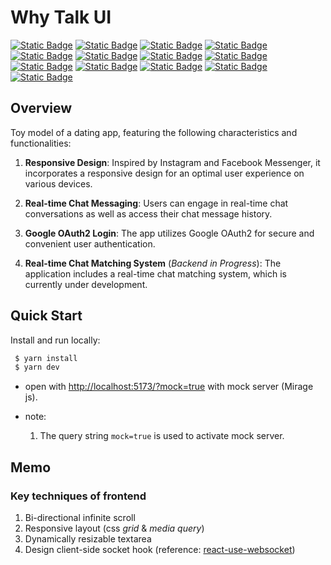 # Why Talk UI
[![Static Badge](https://img.shields.io/badge/React-18.2.0-blue)](https://react.dev/)
[![Static Badge](https://img.shields.io/badge/react--router--dom-6.15.0-blue)](https://reactrouter.com/en/main)
[![Static Badge](https://img.shields.io/badge/socket.io--client-4.7.2-blue)](https://socket.io/docs/v4/client-api/)
[![Static Badge](https://img.shields.io/badge/react--hook--form-7.45.0-blue)](https://www.react-hook-form.com/)
[![Static Badge](https://img.shields.io/badge/react--virtuoso-4.5.0-blue)](https://virtuoso.dev/)
[![Static Badge](https://img.shields.io/badge/%40react--oauth%2Fgoogle-0.11.1-blue)](https://github.com/MomenSherif/react-oauth)
[![Static Badge](https://img.shields.io/badge/dayjs-1.11.9-blue)](https://day.js.org/)
[![Static Badge](https://img.shields.io/badge/miragejs-0.1.47-orange)](https://miragejs.com/tutorial/intro/)
[![Static Badge](https://img.shields.io/badge/%40faker--js%2Ffaker-8.0.2-orange)](https://github.com/faker-js/faker#readme)
[![Static Badge](https://img.shields.io/badge/prettier-3.0.0-pink)](https://prettier.io/)
[![Static Badge](https://img.shields.io/badge/eslint-8.38.0-pink)](https://eslint.org/)
[![Static Badge](https://img.shields.io/badge/sass-1.61.1-brightgreen)](https://sass-lang.com/guide/)
[![Static Badge](https://img.shields.io/badge/styled--components-6.0.5-brightgreen)](https://styled-components.com/)

## Overview
Toy model of a dating app, featuring the following characteristics and functionalities:
  1. __Responsive Design__: Inspired by Instagram and Facebook Messenger, it incorporates a responsive design for an optimal user experience on various devices.

  2. __Real-time Chat Messaging__: Users can engage in real-time chat conversations as well as access their chat message history.

  3. __Google OAuth2 Login__: The app utilizes Google OAuth2 for secure and convenient user authentication.

  4. __Real-time Chat Matching System__ (_Backend in Progress_): The application includes a real-time chat matching system, which is currently under development.

## Quick Start
Install and run locally:

```bash
 $ yarn install
 $ yarn dev
```

- open with [http://localhost:5173/?mock=true](http://localhost:5173/task-list?mock=true) with mock server (Mirage js).

- note:
    1. The query string `mock=true` is used to activate mock server.

## Memo
### Key techniques of frontend
1. Bi-directional infinite scroll
2. Responsive layout (css _grid_ & _media query_)
3. Dynamically resizable textarea 
4. Design client-side socket hook (reference: [react-use-websocket](https://github.com/robtaussig/react-use-websocket))